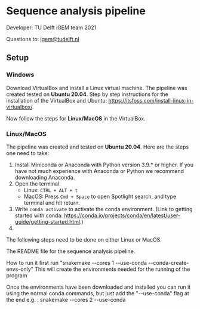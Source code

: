 # Sequence analysis pipeline
Developer: TU Delft iGEM team 2021

Questions to: igem@tudelft.nl

## Setup
### Windows
Download VirtualBox and install a Linux virtual machine. The pipeline was created tested on __Ubuntu 20.04__.
Step by step instructions for the installation of the VirtualBox and Ubuntu: https://itsfoss.com/install-linux-in-virtualbox/.

Now follow the steps for __Linux/MacOS__ in the VirtualBox.

### Linux/MacOS
The pipeline was created and tested on __Ubuntu 20.04__. Here are the steps one need to take:
1. Install Miniconda or Anaconda with Python version 3.9.* or higher. If you have not much experience with Anaconda or Python we recommend downloading Anaconda.
2. Open the terminal.
    * Linux: `CTRL + ALT + t`
    * MacOS: Press `Cmd + Space` to open Spotlight search, and type terminal and hit return.
3. Write `conda activate` to activate the conda environment. (Link to getting started with conda: https://conda.io/projects/conda/en/latest/user-guide/getting-started.html.)
4. 

The following steps need to be done on either Linux or MacOS.



The README file for the sequence analysis pipeline.


How to run it
first run "snakemake --cores 1 --use-conda --conda-create-envs-only" This will create the environments needed for the running of the program

Once the environments have been downloaded and installed you can run it using the normal conda commands, but just add the "--use-conda" flag at the end
e.g. : snakemake --cores 2 --use-conda